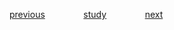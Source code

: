 
<a href="https://github.com/raphaelkaique1/study/blob/main/6-desenvolvimento_desktop/6.5-conectividade_e_comunicacao/websocket_e_outras_tecnologias.md">previous</a>⠀⠀⠀⠀⠀⠀<a href="https://github.com/raphaelkaique1/study#seguranca_em_aplicacoes_desktop">study</a>⠀⠀⠀⠀⠀⠀<a href="https://github.com/raphaelkaique1/study/blob/main/6-desenvolvimento_desktop/6.6-seguranca_em_aplicacoes_desktop/criptografia.md">next</a>